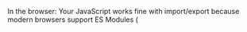 In the browser: Your JavaScript works fine with import/export because modern browsers support ES Modules (<script type="module">).
In Node.js: You're getting errors because Node.js does not support ES Modules by default. It uses CommonJS modules (with require() and module.exports) by default.

Browser: Works fine with ES Modules.
Node.js: You must explicitly tell Node to use ES Modules by using .mjs or "type": "module" in package.json.